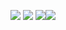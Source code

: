 <img src="https://img.shields.io/badge/Dart-000000?style=for-the-badge&logo=Dart&logoColor=white"/> <img src="https://img.shields.io/badge/Flutter-000000?style=for-the-badge&logo=Flutter&logoColor=white"/> <img src="https://img.shields.io/badge/Kotlin-000000?style=for-the-badge&logo=Kotlin&logoColor=white"/><img src="https://img.shields.io/badge/QML-000000?style=for-the-badge&logo=qt&logoColor=white"/>
